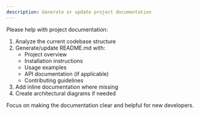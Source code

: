 ```yaml
---
description: Generate or update project documentation
---
```


Please help with project documentation:

1. Analyze the current codebase structure
2. Generate/update README.md with:
   - Project overview
   - Installation instructions
   - Usage examples
   - API documentation (if applicable)
   - Contributing guidelines
3. Add inline documentation where missing
4. Create architectural diagrams if needed

Focus on making the documentation clear and helpful for new developers.
